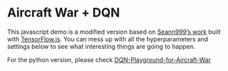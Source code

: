 # Aircraft War + DQN

This javascript demo is a modified version based on [Seann999’s work](https://github.com/seann999/dodge_tfjs) built with [TensorFlow.js](https://js.tensorflow.org/). You can mess up with all the hyperparameters and settings below to see what interesting things are going to happen.

For the python version, please check [DQN-Playground-for-Aircraft-War](https://github.com/Maggie-29/DQN-Playground-for-Aircraft-War)
